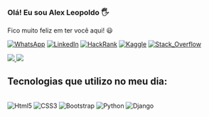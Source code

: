 ### Olá! Eu sou Alex Leopoldo 🖐️

Fico muito feliz em ter você aqui! 😃

[![WhatsApp](https://img.shields.io/badge/WhatsApp-25D366?style=for-the-badge&logo=whatsapp&logoColor=white)](https://wa.me/5521997172522)
[![LinkedIn](https://img.shields.io/badge/LinkedIn-0077B5?style=for-the-badge&logo=linkedin&logoColor=white)](https://www.linkedin.com/in/alexleop/)
[![HackRank](https://img.shields.io/badge/-Hackerrank-2EC866?style=for-the-badge&logo=HackerRank&logoColor=white)](https://www.hackerrank.com/lx_leopoldo?hr_r=1)
[![Kaggle](https://img.shields.io/badge/Kaggle-20BEFF?style=for-the-badge&logo=Kaggle&logoColor=white)](https://www.kaggle.com/Alexleop)
[![Stack_Overflow](https://img.shields.io/badge/Stack_Overflow-FE7A16?style=for-the-badge&logo=stack-overflow&logoColor=white)](https://www.overflow.com/Alexleop)

<div style="display: inline-block">
  <a href="htts://github.com/Alexleop">
    <img heigth="auto" src="https://github-readme-stats.vercel.app/api?username=Alexleop&show_icons=true&theme=onedark&locale=pt-br"/>
  </a>
  <a href="htts://github.com/Alexleop">
    <img heigth="auto" src="https://github-readme-stats.vercel.app/api/top-langs/?username=Alexleop&layout=compact&langs_count=16&theme=onedark&locale=pt-br"/>
  </a>
</div>
 
## Tecnologias que utilizo no meu dia:

<div style="display: inline-block"><br/>
  <img aling="center" alt="Html5" src="https://img.shields.io/badge/HTML5-E34F26?style=for-the-badge&logo=html5&logoColor=white"/>
  <img aling="center" alt="CSS3" src="https://img.shields.io/badge/CSS3-1572B6?style=for-the-badge&logo=css3&logoColor=white"/>
  <img aling="center" alt="Bootstrap" src="https://img.shields.io/badge/Bootstrap-563D7C?style=for-the-badge&logo=bootstrap&logoColor=white"/>
  <img aling="center" alt="Python" src="https://img.shields.io/badge/Python-3776AB?style=for-the-badge&logo=python&logoColor=white"/>
  <img aling="center" alt="Django" src="https://img.shields.io/badge/Django-092E20?style=for-the-badge&logo=django&logoColor=white"/>
</div>
